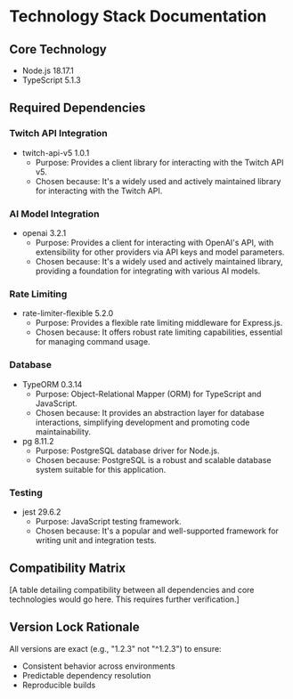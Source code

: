 # Technology Stack Documentation

## Core Technology
- Node.js 18.17.1
- TypeScript 5.1.3

## Required Dependencies
### Twitch API Integration
- twitch-api-v5 1.0.1
  - Purpose: Provides a client library for interacting with the Twitch API v5.
  - Chosen because: It's a widely used and actively maintained library for interacting with the Twitch API.

### AI Model Integration
- openai 3.2.1
  - Purpose: Provides a client for interacting with OpenAI's API, with extensibility for other providers via API keys and model parameters.
  - Chosen because: It's a widely used and actively maintained library, providing a foundation for integrating with various AI models.

### Rate Limiting
- rate-limiter-flexible 5.2.0
  - Purpose: Provides a flexible rate limiting middleware for Express.js.
  - Chosen because: It offers robust rate limiting capabilities, essential for managing command usage.

### Database
- TypeORM 0.3.14
  - Purpose: Object-Relational Mapper (ORM) for TypeScript and JavaScript.
  - Chosen because: It provides an abstraction layer for database interactions, simplifying development and promoting code maintainability.
- pg 8.11.2
  - Purpose: PostgreSQL database driver for Node.js.
  - Chosen because: PostgreSQL is a robust and scalable database system suitable for this application.

### Testing
- jest 29.6.2
  - Purpose: JavaScript testing framework.
  - Chosen because: It's a popular and well-supported framework for writing unit and integration tests.


## Compatibility Matrix
[A table detailing compatibility between all dependencies and core technologies would go here.  This requires further verification.]

## Version Lock Rationale
All versions are exact (e.g., "1.2.3" not "^1.2.3") to ensure:
- Consistent behavior across environments
- Predictable dependency resolution
- Reproducible builds
